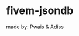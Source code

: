 # fivem-jsondb
made by: Pwais &amp; Adiss


<!-- JSON DATABASE EXAMPLE USING -->

<!-- 

Before Using: You must edit script path in config.lua

- Create Json File: 
    exports.adpw_jsondb:createJsonDB('NAME')


- Delete Json File:
    exports.adpw_jsondb:deleteJsonDB('NAME')

- Insert Data in Json File 

    data = {
        hi = "mrb",
        hi2 = "oke"
    }

    exports.adpw_jsondb:saveJsonDB('NAME', data)




- Edit Data in Json File 

    exports.adpw_jsondb:editJsonDB('NAME', {
        value = {
            first = 'adiss',
            second = 'esek'
        },


        req = {
            pwais = "father"
        }
    })

    VALUE: data to change
    REQ: Data that should be in the found data





- Getting all ARRAY in JSON File

    exports.adpw_jsondb:getJsonDB('NAME')





- Find table in JSON File

    exports.adpw_jsondb:findTableInJsonDB('NAME', {
        req = {
            realdeveloper = "adiss"
        }
    })

    REQ: Data that should be in the found data






- Delete table in JSON File

    exports.adpw_jsondb:deleteTableInJsonDB('NAME', {
        req = {
            realdeveloper = "adiss"
        }
    })

    REQ: Data that should be in the found data 
    
    
-->

